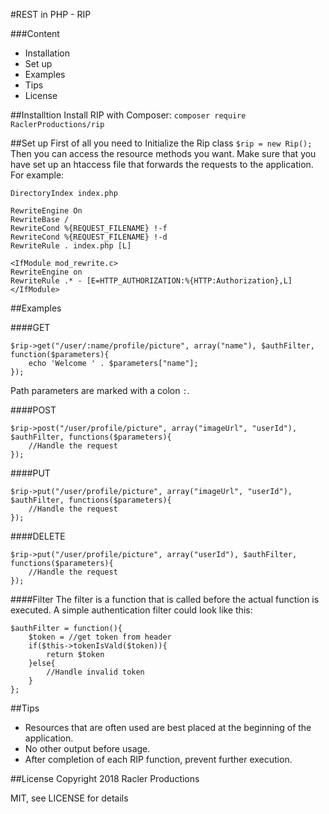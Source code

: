 #REST in PHP - RIP

###Content
* Installation
* Set up
* Examples
* Tips
* License

##Installtion
Install RIP with Composer: 
````composer require RaclerProductions/rip````

##Set up
First of all you need to Initialize the Rip class ``$rip = new Rip();``
Then you can  access the resource methods you want. Make sure that you have set up an htaccess file that forwards the requests to the application. For example: 

````
DirectoryIndex index.php

RewriteEngine On
RewriteBase /
RewriteCond %{REQUEST_FILENAME} !-f
RewriteCond %{REQUEST_FILENAME} !-d
RewriteRule . index.php [L]

<IfModule mod_rewrite.c>
RewriteEngine on
RewriteRule .* - [E=HTTP_AUTHORIZATION:%{HTTP:Authorization},L]
</IfModule>
````

##Examples

####GET
````
$rip->get("/user/:name/profile/picture", array("name"), $authFilter, function($parameters){
    echo 'Welcome ' . $parameters["name"];
});
````
Path parameters are marked with a colon ````:````.

####POST
````
$rip->post("/user/profile/picture", array("imageUrl", "userId"), $authFilter, functions($parameters){
    //Handle the request
});
````

####PUT
````
$rip->put("/user/profile/picture", array("imageUrl", "userId"), $authFilter, functions($parameters){
    //Handle the request
});
````

####DELETE
````
$rip->put("/user/profile/picture", array("userId"), $authFilter, functions($parameters){
    //Handle the request
});
````

####Filter
The filter is a function that is called before the actual function is executed. 
A simple authentication filter could look like this:
````
$authFilter = function(){
    $token = //get token from header
    if($this->tokenIsVald($token)){
        return $token
    }else{
        //Handle invalid token
    }
};
````

##Tips
* Resources that are often used are best placed at the beginning of the application.
* No other output before usage.
* After completion of each RIP function, prevent further execution.


##License
Copyright 2018 Racler Productions

MIT, see LICENSE for details